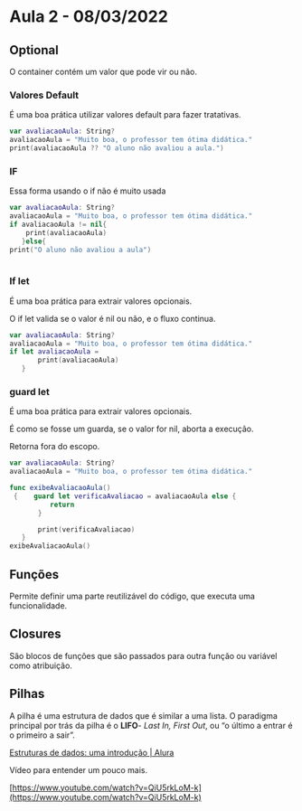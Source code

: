 # Aula 2 - 08/03/2022

## Optional

O container contém um valor que pode vir ou não.

### Valores Default

É uma boa prática utilizar valores default para fazer tratativas.

```swift
var avaliacaoAula: String?
avaliacaoAula = "Muito boa, o professor tem ótima didática."
print(avaliacaoAula ?? "O aluno não avaliou a aula.")
```

### IF

Essa forma usando o if não é muito usada

```swift
var avaliacaoAula: String?
avaliacaoAula = "Muito boa, o professor tem ótima didática."
if avaliacaoAula != nil{
    print(avaliacaoAula)
   }else{
print("O aluno não avaliou a aula")
   
```

### If let

É uma boa prática para extrair valores opcionais.

O if let valida se o valor é nil ou não, e o fluxo continua.

```swift
var avaliacaoAula: String?
avaliacaoAula = "Muito boa, o professor tem ótima didática."
if let avaliacaoAula =
       print(avaliacaoAula)
   }
```

### guard let

É uma boa prática para extrair valores opcionais.

É como se fosse um guarda, se o valor for nil, aborta a execução.

Retorna fora do escopo.

```swift
var avaliacaoAula: String?
avaliacaoAula = "Muito boa, o professor tem ótima didática."

func exibeAvaliacaoAula()
 {    guard let verificaAvaliacao = avaliacaoAula else {
	      return
       }

       print(verificaAvaliacao)
   }
exibeAvaliacaoAula()
```

## Funções

Permite definir uma parte reutilizável do código, que executa uma funcionalidade.

## Closures

São blocos de funções que são passados para outra função ou variável como atribuição.

## Pilhas

A pilha é uma estrutura de dados que é similar a uma lista. O paradigma principal por trás da pilha é o **LIFO**- *Last In, First Out*, ou “o último a entrar é o primeiro a sair”.

[Estruturas de dados: uma introdução | Alura](https://www.alura.com.br/artigos/estruturas-de-dados-introducao)

Vídeo para entender um pouco mais.

[https://www.youtube.com/watch?v=QiU5rkLoM-k](https://www.youtube.com/watch?v=QiU5rkLoM-k)
